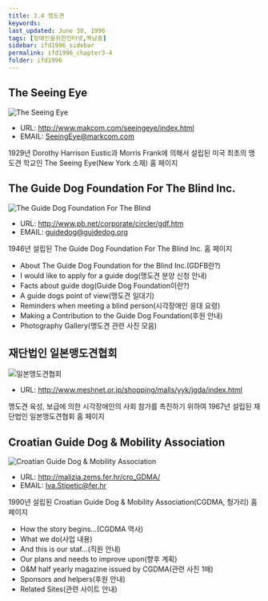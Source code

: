 ```yaml
---
title: 3.4 맹도견
keywords: 
last_updated: June 30, 1996
tags: [장애인을위한인터넷,백남중]
sidebar: ifd1996_sidebar
permalink: ifd1996_chapter3-4
folder: ifd1996
---
```


## The Seeing Eye

![The Seeing Eye](/images/ifd1996/163a_Seeing_Eye.jpg)

* URL: http://www.makcom.com/seeingeye/index.html
* EMAIL: SeeingEye@markcom.com

1929년 Dorothy Harrison Eustic과 Morris Frank에 의해서 설립된 미국 최초의 맹도견 학교인 The Seeing Eye(New York 소재) 홈 페이지

## The Guide Dog Foundation For The Blind Inc.

![The Guide Dog Foundation For The Blind](/images/ifd1996/163b_Guide_Dog.jpg)

* URL: http://www.pb.net/corporate/circler/gdf.htm
* EMAIL: guidedog@guidedog.org

1946년 설립된 The Guide Dog Foundation For The Blind Inc. 홈 페이지

* About The Guide Dog Foundation for the Blind Inc.(GDFB란?)
* I would like to apply for a guide dog(맹도견 분양 신청 안내)
* Facts about guide dog(Guide Dog Foundation이란?)
* A guide dogs point of view(맹도견 일대기)
* Reminders when meeting a blind person(시각장애인 응대 요령)
* Making a Contribution to the Guide Dog Foundation(후원 안내)
* Photography Gallery(맹도견 관련 사진 모음)

## 재단법인 일본맹도견협회

![일본맹도견협회](/images/ifd1996/164_japan_guide_dog.jpg)

* URL: http://www.meshnet.or.jp/shopping/malls/yyk/jgda/index.html

맹도견 육성, 보급에 의한 시각장애인의 사회 참가를 촉진하기 위하여 1967년 설립된 재단법인 일본맹도견협회 홈 페이지

## Croatian Guide Dog & Mobility Association

![Croatian Guide Dog & Mobility Association](/images/ifd1996/165_Croatian_Guide_Dog.jpg)

* URL: http://malizia.zems.fer.hr/cro_GDMA/
* EMAIL: Iva.Stipetic@fer.hr

1990년 설립된 Croatian Guide Dog & Mobility Association(CGDMA, 헝가리) 홈 페이지

* How the story begins...(CGDMA 역사)
* What we do(사업 내용)
* And this is our staf...(직원 안내)
* Our plans and needs to improve upon(향후 계획)
* O&M half yearly magazine issued by CGDMA(관련 사진 1매)
* Sponsors and helpers(후원 안내)
* Related Sites(관련 사이트 안내)